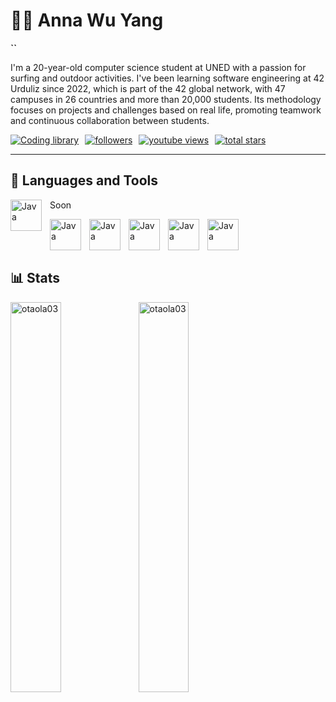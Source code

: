 # 🏄‍♂️ Anna Wu Yang

**``**

I'm a 20-year-old computer science student at UNED with a passion for surfing and outdoor activities. I've been learning software engineering at 42 Urduliz since 2022, which is part of the 42 global network, with 47 campuses in 26 countries and more than 20,000 students. Its methodology focuses on projects and challenges based on real life, promoting teamwork and continuous collaboration between students.

<div style="display: flex; justify-content: flex-start;">
      <a href="https://03-jon-perez.gitbook.io/coding-library/" display="block"; style="margin-right: 10px" target="_blank">
         <img alt="Coding library" title="Check out my blog" src="https://img.shields.io/badge/GitBook-7B36ED?style=for-the-badge&logo=gitbook&logoColor=white"/></a>
      <a href="https://linkedin.com/in/jon-perez-campo" style="margin-right: 10px" target="_blank">
         <img alt="followers" title="Follow me on Linkedin" src="https://img.shields.io/badge/LinkedIn-0077B5?style=for-the-badge&logo=linkedin&logoColor=white"/></a>
      <a href="https://github.com/login?return_to=https%3A%2F%2Fgithub.com%2Fotaola03(https://github.com/DevAwizard)"; style="margin-right: 10px" target="_blank">
         <img alt="youtube views" title="Follow me on Github" src="https://custom-icon-badges.demolab.com/github/followers/DevAwizard?color=%23E1AD0E&logo=eye&&label=FOLLOW&logoColor=white&style=for-the-badge&labelColor=C79600"/></a> 
      <a href="https://github.com/otaola03?tab=repositories" target="_blank">
         <img alt="total stars" title="Total stars on GitHub" src="https://custom-icon-badges.demolab.com/github/stars/otaola03?color=55960c&style=for-the-badge&labelColor=488207&logo=star"/></a>
</div>

---

## 🧰 Languages and Tools

<img align="left" alt="Java" width="50px" style="padding-right:10px;" src="https://cdn.jsdelivr.net/gh/devicons/devicon@latest/icons/c/c-original.svg" />

Soon

<img align="left" alt="Java" width="50px" style="padding-right:10px;" src="https://cdn.jsdelivr.net/gh/devicons/devicon@latest/icons/cplusplus/cplusplus-original.svg" />
<img align="left" alt="Java" width="50px" style="padding-right:10px; "src="https://cdn.jsdelivr.net/gh/devicons/devicon@latest/icons/python/python-original.svg" />
<img align="left" alt="Java" width="50px" style="padding-right:10px; "src="https://cdn.jsdelivr.net/gh/devicons/devicon@latest/icons/docker/docker-original-wordmark.svg" />
<img align="left" alt="Java" width="50px" style="padding-right:10px; "src="https://cdn.jsdelivr.net/gh/devicons/devicon@latest/icons/linux/linux-original.svg" />
<img align="left" alt="Java" width="50px" style="padding-right:10px; "src="https://cdn.jsdelivr.net/gh/devicons/devicon@latest/icons/git/git-original.svg" />

</br>
</br>
</br>

 <h2> 📊 Stats </h3>

<img align="left" src="https://github-readme-stats.vercel.app/api/top-langs?username=devAwizard&show_icons=true&locale=en&layout=compact&theme=dark" alt="otaola03" width="40%" />
<img align="left" src="https://github-readme-stats.vercel.app/api?username=devAwizard&show_icons=true&locale=en&theme=dark" alt="otaola03" width="40%" />
